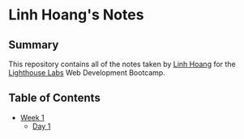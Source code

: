 # Linh Hoang's Notes
## Summary
This repository contains all of the notes taken by [Linh Hoang](https://github.com/ElleHoang/lighthouse-web-notes) for the [Lighthouse Labs](https://www.lighthouselabs.ca/) Web Development Bootcamp.
## Table of Contents
* [Week 1](/Week_1)
  * [Day 1](/Week_1/Day_1)